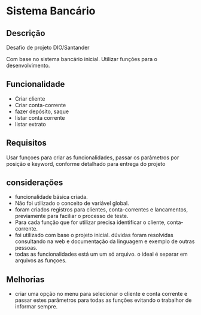 # **Sistema Bancário**

## Descrição

Desafio de projeto DIO/Santander

Com base no sistema bancário inicial. Utilizar funções para o desenvolvimento.

## Funcionalidade

- Criar cliente
- Criar conta-corrente
- fazer depósito, saque
- listar conta corrente
- listar extrato

## Requisitos

Usar funçoes para criar as funcionalidades, passar os parâmetros por posição e keyword, conforme detalhado
para entrega do projeto


## considerações

- funcionalidade básica criada.
- Não foi utilizado o conceito de variável global.
- foram criados registros para clientes, conta-correntes e lancamentos, previamente para faciliar o processo de teste.
- Para cada função que for utilizar precisa identificar o cliente, conta-corrente.
- foi utilizado com base o projeto inicial. dúvidas foram resolvidas consultando na web e documentação da linguagem e exemplo de outras pessoas.
- todas as funcionalidades está um um só arquivo. o ideal é separar em arquivos as funçoes.


## Melhorias

- criar uma opção no menu para selecionar o cliente e conta corrente e passar estes parâmetros para todas as funções evitando o trabalhor de informar sempre.
